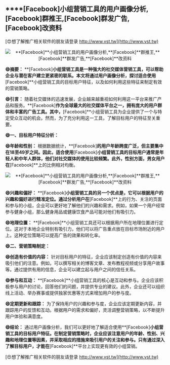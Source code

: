 ## ****[Facebook]**小组营销工具的用户画像分析,**[Facebook]**群推王,**[Facebook]**群发广告,**[Facebook]**改资料**

[😍想了解推广相关软件的朋友请登录 http://www.vst.tw](http://www.vst.tw)

 <center><img src="https://vst.tw/MP4/tuiguang/png/5.png" alt="**[Facebook]**小组营销工具的用户画像分析,**[Facebook]**群推王,**[Facebook]**群发广告,**[Facebook]**改资料"></center>

**😄摘要：**
**[Facebook]**小组营销工具是一种强大的社交媒体营销工具，可以帮助企业与潜在客户建立更紧密的联系。本文将通过用户画像分析，探讨适合使用**[Facebook]**小组营销工具的目标用户特征，以及如何利用这些特征来制定有效的营销策略。

**😄引言：**
随着社交媒体的迅速发展，企业越来越重视如何利用这一平台来推广产品和服务。**[Facebook]**作为全球最大的社交媒体平台之一，拥有庞大的用户群体和丰富的广告工具。其中，**[Facebook]**小组营销工具为企业提供了一个与特定受众互动的机会。然而，为了充分利用这一工具，了解目标用户的特征至关重要。

**😄一、目标用户特征分析：**

**😄年龄和性别：**
根据数据统计，**[Facebook]**的用户年龄跨度广泛，但主要集中在18至49岁之间。因此，适合使用**[Facebook]**小组营销工具的目标用户通常是年轻人和中年人群体，他们对社交媒体的使用比较频繁。此外，性别方面，男女用户在**[Facebook]**上的比例相对均衡。

 <center><img src="https://vst.tw/MP4/tuiguang/png/1.png" alt="**[Facebook]**小组营销工具的用户画像分析,**[Facebook]**群推王,**[Facebook]**群发广告,**[Facebook]**改资料"></center>

**😄兴趣和偏好：**
**[Facebook]**小组营销工具的另一个优点是，它可以根据用户的兴趣和偏好进行精准定位。通过分析用户在**[Facebook]**上的行为、关注的页面和参与的小组，企业可以更好地了解他们的兴趣和需求。例如，如果一个用户经常参与健身小组，那么健身用品或健康饮食产品可能对他们有吸引力。

**😄地理位置：**
**[Facebook]**小组营销工具还可以根据用户所在地理位置进行定位。这对于本地企业特别有吸引力，他们可以将广告重点放在目标市场附近的用户上。这种定位策略可以提高广告的效果和转化率。

**😄二、营销策略制定：**

**😄创造有价值的内容：**
针对目标用户的特征，企业应该制定创造有价值的内容来吸引他们的注意。例如，可以撰写相关的博客文章、发布教程视频或分享用户故事等。通过提供有用的信息，企业可以建立起与用户之间的信任关系。

**😄参与和互动：**
**[Facebook]**小组营销工具的核心是互动和参与。企业应该积极参与用户的讨论，回答他们的问题，并提供专业的建议。此外，企业还可以组织线上活动、举办赛事或提供独家优惠等方式来增加用户的参与度。

**😄定期更新和跟踪：**
为了保持用户的兴趣和参与度，企业应该定期更新内容，并跟踪用户的反馈和互动。根据用户的需求和偏好，灵活调整营销策略，以不断提升用户体验和满意度。

**😄结论：**
通过用户画像分析，我们可以更好地了解适合使用**[Facebook]**小组营销工具的目标用户特征。在制定营销策略时，企业应该注意用户的年龄、性别、兴趣和地理位置等因素，并采取相应的措施来吸引用户的关注和参与。只有通过深入了解目标用户，才能在**[Facebook]**平台上实现更有效的小组营销。

[😍想了解推广相关软件的朋友请登录 http://www.vst.tw](http://www.vst.tw)



